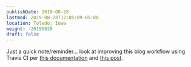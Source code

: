 ```yaml
---
publishDate: 2019-08-28
lastmod: 2019-08-28T12:05:09-05:00
location: Toledo, Iowa
weight: -20190828
draft: false
---
```


Just a quick note/reminder... look at improving this blog workflow using Travis CI per [this documentation](https://docs.travis-ci.com/user/docker/) and [this post](http://evanbrown.io/post/hugo-on-the-go/).
